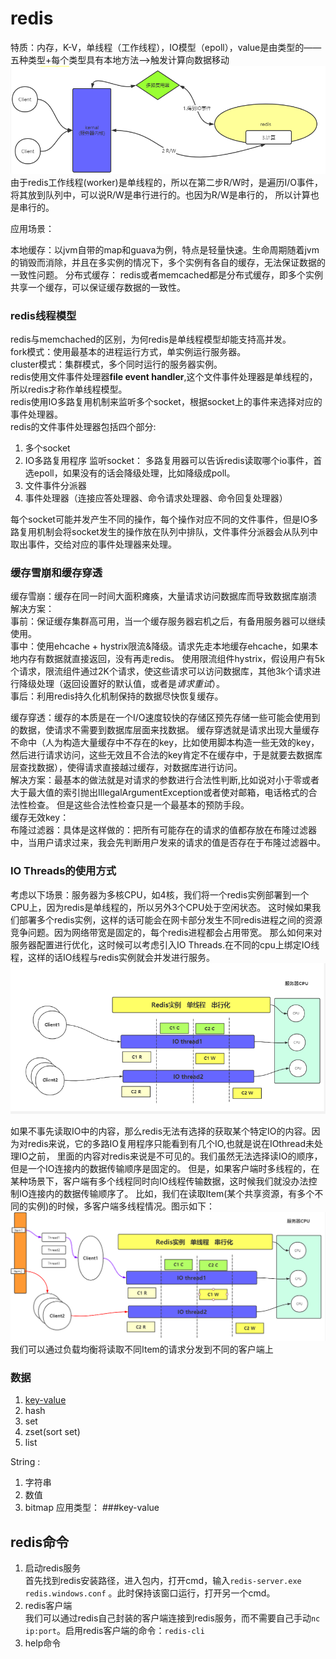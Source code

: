 # redis
特质：内存，K-V，单线程（工作线程），IO模型（epoll），value是由类型的——五种类型+每个类型具有本地方法—>触发计算向数据移动  
![redis工作模型](../picture/redis-工作模型.PNG)
由于redis工作线程(worker)是单线程的，所以在第二步R/W时，是遍历I/O事件，将其放到队列中，可以说R/W是串行进行的。也因为R/W是串行的，
所以计算也是串行的。

应用场景：


本地缓存：以jvm自带的map和guava为例，特点是轻量快速。生命周期随着jvm的销毁而消除，并且在多实例的情况下，多个实例有各自的缓存，无法保证数据的一致性问题。
分布式缓存： redis或者memcached都是分布式缓存，即多个实例共享一个缓存，可以保证缓存数据的一致性。
 
### redis线程模型
redis与memchached的区别，为何redis是单线程模型却能支持高并发。  
fork模式：使用最基本的进程运行方式，单实例运行服务器。  
cluster模式：集群模式，多个同时运行的服务器实例。  
redis使用文件事件处理器**file event handler**,这个文件事件处理器是单线程的，所以redis才称作单线程模型。  
redis使用IO多路复用机制来监听多个socket，根据socket上的事件来选择对应的事件处理器。  
redis的文件事件处理器包括四个部分:   
1. 多个socket
2. IO多路复用程序 监听socket： 多路复用器可以告诉redis读取哪个io事件，首选epoll，如果没有的话会降级处理，比如降级成poll。
3. 文件事件分派器 
4. 事件处理器（连接应答处理器、命令请求处理器、命令回复处理器）

每个socket可能并发产生不同的操作，每个操作对应不同的文件事件，但是IO多路复用机制会将socket发生的操作放在队列中排队，文件事件分派器会从队列中取出事件，交给对应的事件处理器来处理。  

### 缓存雪崩和缓存穿透
缓存雪崩：缓存在同一时间大面积瘫痪，大量请求访问数据库而导致数据库崩溃  
解决方案：  
   事前：保证缓存集群高可用，当一个缓存服务器宕机之后，有备用服务器可以继续使用。  
   事中：使用ehcache + hystrix限流&降级。请求先走本地缓存ehcache，如果本地内存有数据就直接返回，没有再走redis。
         使用限流组件hystrix，假设用户有5k个请求，限流组件通过2K个请求，使这些请求可以访问数据库，其他3k个请求进行降级处理（返回设置好的默认值，或者是*请求重试*）。   
   事后：利用redis持久化机制保持的数据尽快恢复缓存。
   
缓存穿透：缓存的本质是在一个I/O速度较快的存储区预先存储一些可能会使用到的数据，使请求不需要到数据库层面来找数据。
    缓存穿透就是请求出现大量缓存不命中（人为构造大量缓存中不存在的key，比如使用脚本构造一些无效的key，然后进行请求访问，这些无效且不合法的key肯定不在缓存中，于是就要去数据库层查找数据），使得请求直接越过缓存，对数据库进行访问。  
解决方案：最基本的做法就是对请求的参数进行合法性判断,比如说对小于零或者大于最大值的索引抛出IllegalArgumentException或者使对邮箱，电话格式的合法性检查。
但是这些合法性检查只是一个最基本的预防手段。  
    缓存无效key：  
    布隆过滤器：具体是这样做的：把所有可能存在的请求的值都存放在布隆过滤器中，当用户请求过来，我会先判断用户发来的请求的值是否存在于布隆过滤器中。



### IO Threads的使用方式
考虑以下场景：服务器为多核CPU，如4核，我们将一个redis实例部署到一个CPU上，因为redis是单线程的，所以另外3个CPU处于空闲状态。
这时候如果我们部署多个redis实例，这样的话可能会在网卡部分发生不同redis进程之间的资源竞争问题。因为网络带宽是固定的，每个redis进程都会占用带宽。
那么如何来对服务器配置进行优化，这时候可以考虑引入IO Threads.在不同的cpu上绑定IO线程，这样的话IO线程与redis实例就会并发进行服务。
![Redis+IOThreads](../picture/Redis+IOThread.PNG)    

如果不事先读取IO中的内容，那么redis无法有选择的获取某个特定IO的内容。因为对redis来说，它的多路IO复用程序只能看到有几个IO,也就是说在IOthread未处理IO之前，
里面的内容对redis来说是不可见的。我们虽然无法选择读IO的顺序，但是一个IO连接内的数据传输顺序是固定的。
但是，如果客户端时多线程的，在某种场景下，客户端有多个线程同时向IO线程传输数据，这时候我们就没办法控制IO连接内的数据传输顺序了。
比如，我们在读取Item(某个共享资源，有多个不同的实例)的时候，多客户端多线程情况。图示如下：  
![多客户端多线程](../picture/Redis+IOThread1.PNG)  
我们可以通过负载均衡将读取不同Item的请求分发到不同的客户端上

### 数据
1. [key-value](#key-value)
2. hash
3. set
4. zset(sort set)
5. list


String :
1. 字符串
2. 数值
3. bitmap
应用类型：
###key-value
 
 
## redis命令
1. 启动redis服务  
    首先找到redis安装路径，进入包内，打开cmd，输入```redis-server.exe redis.windows.conf``` 。此时保持该窗口运行，打开另一个cmd。
2. redis客户端  
    我们可以通过redis自己封装的客户端连接到redis服务，而不需要自己手动```nc ip:port```。启用redis客户端的命令：```redis-cli```
3. help命令  
    
